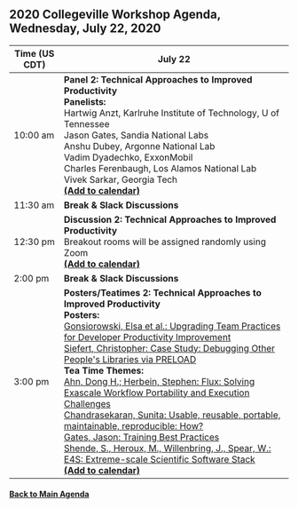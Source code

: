 
## 2020 Collegeville Workshop Agenda, Wednesday, July 22, 2020

| **Time (US CDT)**| **July 22** |
|---|---|
| 10:00 am | **Panel 2: Technical Approaches to Improved Productivity** <br> **Panelists:** <br> Hartwig Anzt, Karlruhe Institute of Technology, U of Tennessee <br> Jason Gates, Sandia National Labs <br> Anshu Dubey, Argonne National Lab <br> Vadim Dyadechko, ExxonMobil <br> Charles Ferenbaugh, Los Alamos National Lab <br> Vivek Sarkar, Georgia Tech <br> [**(Add to calendar)**](CW20-Panel-2-Technical-Approaches.ics) |
| 11:30 am | **Break & Slack Discussions** |
| 12:30 pm | **Discussion 2: Technical Approaches to Improved Productivity** <br> Breakout rooms will be assigned randomly using Zoom <br> [**(Add to calendar)**](CW20-Discussion-2-Technical-Approaches.ics) |
| 2:00 pm | **Break & Slack Discussions** |
| 3:00 pm | **Posters/Teatimes 2: Technical Approaches to Improved Productivity** <br> **Posters:**  <br> [Gonsiorowski, Elsa et al.: Upgrading Team Practices for Developer Productivity Improvement](posters/gonsiorowski-upgrading-team-practices.pdf) <br> [Siefert, Christopher: Case Study: Debugging Other People's Libraries via PRELOAD](posters/siefert-elliott-debugging-other-peoples-code.pdf) <br> **Tea Time Themes:** <br> [Ahn, Dong H.; Herbein, Stephen: Flux: Solving Exascale Workflow Portability and Execution Challenges](TeatimeThemes/ahn-herbein-flux-workflow-portability.md) <br> [Chandrasekaran, Sunita: Usable, reusable, portable, maintainable, reproducible: How?](TeatimeThemes/chandrasekaran-usable-et-al.md) <br> [Gates, Jason: Training Best Practices](TeatimeThemes/gates-training-best-practices.md) <br> [Shende, S., Heroux, M., Willenbring, J., Spear, W.: E4S: Extreme-scale Scientific Software Stack](TeatimeThemes/shende-e4s.md) <br> [**(Add to calendar)**](CW20-TeaTime-Posters-2.ics) |

#### [Back to Main Agenda](Agenda.md)

